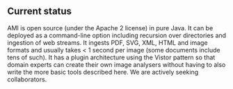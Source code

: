 ## **Current status**
AMI is open source (under the Apache 2 license) in pure Java. It can be deployed as a command-line option including recursion over directories and ingestion of web streams. It ingests PDF, SVG, XML, HTML and image formats and usually takes < 1 second per image (some documents include tens of such). It has a plugin architecture using the Vistor pattern so that domain experts can create their own image analysers without having to also write the more basic tools described here. We are actively seeking collaborators.